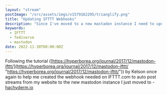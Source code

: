 ```yaml
---
layout: "stream"
postImage: "/src/assets/imgs/v1579162295/trianglify.png"
title: "Updating IFTTT Webhooks"
description: "Since I've moved to a new mastadon instance I need to update my IFTTT webhooks to work with it"
keywords:
  - IFTTT
  - fediverse
  - mastodon
date: 2022-11-30T00:00:00Z
---
```

Following the tutorial ([https://hyperborea.org/journal/2017/12/mastodon-ifttt/](https://hyperborea.org/journal/2017/12/mastodon-ifttt/ "https://hyperborea.org/journal/2017/12/mastodon-ifttt/")) by Kelson once again to help me created the webhook needed on IFTTT.com to auto post streams from my website to the new mastodon instance I just moved to - [hachyderm.io]()
